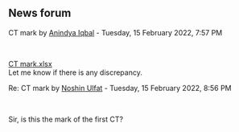 <h2>News forum</h2><a href="https://moodle.cse.buet.ac.bd/user/view.php?id=10&course=652"></a>
CT mark
by <a href="https://moodle.cse.buet.ac.bd/user/view.php?id=10&course=652">Anindya Iqbal</a> - Tuesday, 15 February 2022, 7:57 PM


 

<a href="file%5CCT%20mark.xlsx"></a> <a href="file%5CCT%20mark.xlsx">CT mark.xlsx</a><br />
Let me know if there is any discrepancy.





<a href="https://moodle.cse.buet.ac.bd/user/view.php?id=1516&course=652"></a>
Re: CT mark
by <a href="https://moodle.cse.buet.ac.bd/user/view.php?id=1516&course=652">Noshin  Ulfat</a> - Tuesday, 15 February 2022, 8:56 PM


 

Sir, is this the mark of the first CT?








